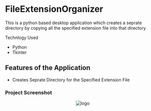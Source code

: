 # FileExtensionOrganizer

This is a python based desktop application which creates a seprate directory by copying all the specified extension file into that directory

Technlogy Used
- Python
- Tkinter

## Features of the Application
- Creates Seprate Directory for the Specified Extension File 

### Project Screenshot

<p align="center">
 <img src="https://user-images.githubusercontent.com/39462578/222958974-b2e2a69f-8896-42d8-9328-27477770bb5c.png" alt="logo"/>
</p>

